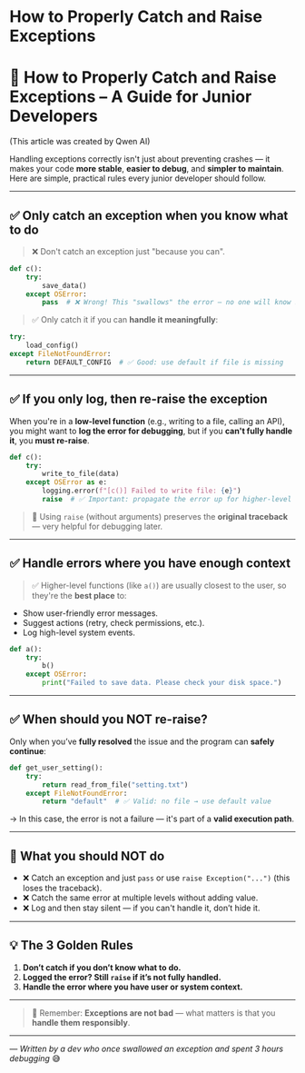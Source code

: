 # How to Properly Catch and Raise Exceptions


# 🐍 How to Properly Catch and Raise Exceptions – A Guide for Junior Developers
(This article was created by Qwen AI)

Handling exceptions correctly isn't just about preventing crashes — it makes your code **more stable**, **easier to debug**, and **simpler to maintain**. Here are simple, practical rules every junior developer should follow.

---

## ✅ Only catch an exception when you know what to do

> ❌ Don't catch an exception just "because you can".

```python
def c():
    try:
        save_data()
    except OSError:
        pass  # ❌ Wrong! This "swallows" the error — no one will know something went wrong
```

> ✅ Only catch it if you can **handle it meaningfully**:

```python
try:
    load_config()
except FileNotFoundError:
    return DEFAULT_CONFIG  # ✅ Good: use default if file is missing
```

---

## ✅ If you only log, then re-raise the exception

When you're in a **low-level function** (e.g., writing to a file, calling an API), you might want to **log the error for debugging**, but if you **can't fully handle it**, you **must re-raise**.

```python
def c():
    try:
        write_to_file(data)
    except OSError as e:
        logging.error(f"[c()] Failed to write file: {e}")
        raise  # ✅ Important: propagate the error up for higher-level handling
```

> 🔹 Using `raise` (without arguments) preserves the **original traceback** — very helpful for debugging later.

---

## ✅ Handle errors where you have enough context

> ✅ Higher-level functions (like `a()`) are usually closest to the user, so they're the **best place** to:
- Show user-friendly error messages.
- Suggest actions (retry, check permissions, etc.).
- Log high-level system events.

```python
def a():
    try:
        b()
    except OSError:
        print("Failed to save data. Please check your disk space.")
```

---

## ✅ When should you NOT re-raise?

Only when you’ve **fully resolved** the issue and the program can **safely continue**:

```python
def get_user_setting():
    try:
        return read_from_file("setting.txt")
    except FileNotFoundError:
        return "default"  # ✅ Valid: no file → use default value
```

→ In this case, the error is not a failure — it's part of a **valid execution path**.

---

## 🚫 What you should NOT do

- ❌ Catch an exception and just `pass` or use `raise Exception("...")` (this loses the traceback).
- ❌ Catch the same error at multiple levels without adding value.
- ❌ Log and then stay silent — if you can't handle it, don’t hide it.

---

## 💡 The 3 Golden Rules

1. **Don’t catch if you don’t know what to do.**
2. **Logged the error? Still `raise` if it’s not fully handled.**
3. **Handle the error where you have user or system context.**

---

> 📌 Remember: **Exceptions are not bad** — what matters is that you **handle them responsibly**.

---

*— Written by a dev who once swallowed an exception and spent 3 hours debugging* 😅

